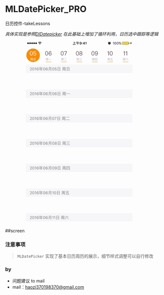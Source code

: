 # MLDatePicker_PRO
日历控件-takeLessons 

*具体实现是参照[DIDatepicker](https://github.com/noxt/DIDatepicker) 在此基础上增加了循环利用，日历选中跟踪等逻辑*

##screen
![](https://github.com/MrLu/MLDatePicker_PRO/blob/master/screen/MLDatePicker.gif)

### 注意事项
>`MLDatePicker` 实现了基本日历周历的展示，细节样式调整可以自行修改

### by
* 问题建议 to mail
* mail：haozi370198370@gmail.com
